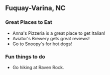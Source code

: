 ## Fuquay-Varina, NC

### Great Places to Eat

- Anna's Pizzeria is a great place to get Italian!
- Aviator's Brewery gets great reviews!
- Go to Snoopy's for hot dogs!

### Fun things to do

- Go hiking at Raven Rock.
